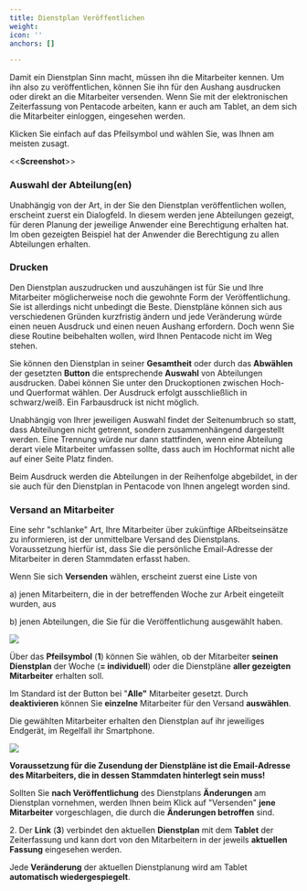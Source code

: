 ```yaml
---
title: Dienstplan Veröffentlichen
weight: 
icon: ''
anchors: []

---
```

Damit ein Dienstplan Sinn macht, müssen ihn die Mitarbeiter kennen. Um ihn also zu veröffentlichen, können Sie ihn für den Aushang ausdrucken oder direkt an die Mitarbeiter versenden. Wenn Sie mit der elektronischen Zeiterfassung von Pentacode arbeiten, kann er auch am Tablet, an dem sich die Mitarbeiter einloggen, eingesehen werden.

Klicken Sie einfach auf das Pfeilsymbol und wählen Sie, was Ihnen am meisten zusagt.

<<**Screenshot**>>

### Auswahl der Abteilung(en)

Unabhängig von der Art, in der Sie den Dienstplan veröffentlichen wollen, erscheint zuerst ein Dialogfeld. In diesem werden jene Abteilungen gezeigt, für deren Planung der jeweilige Anwender eine Berechtigung erhalten hat. Im oben gezeigten Beispiel hat der Anwender die Berechtigung zu allen Abteilungen erhalten.

### Drucken

Den Dienstplan auszudrucken und auszuhängen ist für Sie und Ihre Mitarbeiter möglicherweise noch die gewohnte Form der Veröffentlichung. Sie ist allerdings nicht unbedingt die Beste. Dienstpläne können sich aus verschiedenen Gründen kurzfristig ändern und jede Veränderung würde einen neuen Ausdruck und einen neuen Aushang erfordern. Doch wenn Sie diese Routine beibehalten wollen, wird Ihnen Pentacode nicht im Weg stehen.

Sie können den Dienstplan in seiner **Gesamtheit** oder durch das **Abwählen** der gesetzten **Button** die entsprechende **Auswahl** von Abteilungen ausdrucken. Dabei können Sie unter den Druckoptionen zwischen Hoch- und Querformat wählen. Der Ausdruck erfolgt ausschließlich in schwarz/weiß. Ein Farbausdruck ist nicht möglich.

Unabhängig von Ihrer jeweiligen Auswahl findet der Seitenumbruch so statt, dass Abteilungen nicht getrennt, sondern zusammenhängend dargestellt werden. Eine Trennung würde nur dann stattfinden, wenn eine Abteilung derart viele Mitarbeiter umfassen sollte, dass auch im Hochformat nicht alle auf einer Seite Platz finden.

Beim Ausdruck werden die Abteilungen in der Reihenfolge abgebildet, in der sie auch für den Dienstplan in Pentacode von Ihnen angelegt worden sind. 

### Versand an Mitarbeiter

Eine sehr "schlanke" Art, Ihre Mitarbeiter über zukünftige ARbeitseinsätze zu informieren, ist der unmittelbare Versand des Dienstplans. Voraussetzung hierfür ist, dass Sie die persönliche Email-Adresse der Mitarbeiter in deren Stammdaten erfasst haben.

Wenn Sie sich  **Versenden** wählen, erscheint zuerst eine Liste von

a) jenen Mitarbeitern, die in der betreffenden Woche zur Arbeit eingeteilt wurden, aus

b) jenen Abteilungen, die Sie für die Veröffentlichung ausgewählt haben.

![](https://s3.amazonaws.com/helpscout.net/docs/assets/5dd29b3f04286364bc91dcd3/images/5df3b5bd04286364bc92d5d5/file-u8xxS20yli.png)

Über das **Pfeilsymbol** (**1**) können Sie wählen, ob der Mitarbeiter **seinen Dienstplan** der Woche (**= individuell**) oder die Dienstpläne **aller gezeigten Mitarbeiter** erhalten soll.

Im Standard ist der Button bei "**Alle"** Mitarbeiter gesetzt. Durch **deaktivieren** können Sie **einzelne** Mitarbeiter für den Versand **auswählen**.

Die gewählten Mitarbeiter erhalten den Dienstplan auf ihr jeweiliges Endgerät, im Regelfall ihr Smartphone.

![](https://s3.amazonaws.com/helpscout.net/docs/assets/5dd29b3f04286364bc91dcd3/images/5df3b85204286364bc92d606/file-lNnje4Jl1b.png)

**Voraussetzung für die Zusendung der Dienstpläne ist die Email-Adresse des Mitarbeiters, die in dessen Stammdaten hinterlegt sein muss!**

Sollten Sie **nach Veröffentlichung** des Dienstplans **Änderungen** am Dienstplan vornehmen, werden Ihnen beim Klick auf "Versenden" **jene Mitarbeiter** vorgeschlagen, die durch die **Änderungen betroffen** sind.

2\. Der **Link** (**3**) verbindet den aktuellen **Dienstplan** mit dem **Tablet** der Zeiterfassung und kann dort von den Mitarbeitern in der jeweils **aktuellen Fassung** eingesehen werden.

Jede **Veränderung** der aktuellen Dienstplanung wird am Tablet **automatisch wiedergespiegelt**.